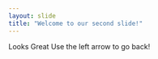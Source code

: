```yaml
---
layout: slide
title: "Welcome to our second slide!"
---
```

Looks Great
Use the left arrow to go back!
